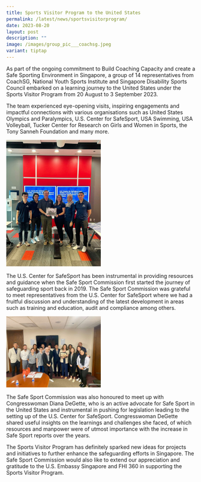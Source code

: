 ```yaml
---
title: Sports Visitor Program to the United States
permalink: /latest/news/sportsvisitorprogram/
date: 2023-08-20
layout: post
description: ""
image: /images/group_pic___coachsg.jpeg
variant: tiptap
---
```

<p>As part of the ongoing commitment to Build Coaching Capacity and create a Safe Sporting Environment in Singapore, a group of 14 representatives from CoachSG, National Youth Sports Institute and Singapore Disability Sports Council embarked on a learning journey to the United States under the Sports Visitor Program from 20 August to 3 September 2023.</p><p>The team experienced eye-opening visits, inspiring engagements and impactful connections with various organisations such as United States Olympics and Paralympics, U.S. Center for SafeSport, USA Swimming, USA Volleyball, Tucker Center for Research on Girls and Women in Sports, the Tony Sanneh Foundation and many more.</p><p></p><p></p><div class="isomer-image-wrapper"><img style="width: 50%;" height="auto" width="100%" alt="U.S. Center for SafeSport and Safe Sport Commission Singapore" src="/images/US_centre_for_safe_sport.jpeg"></div><p>The U.S. Center for SafeSport has been instrumental in providing resources and guidance when the Safe Sport Commission first started the journey of safeguarding sport back in 2019. The Safe Sport Commission was grateful to meet representatives from the U.S. Center for SafeSport where we had a fruitful discussion and understanding of the latest development in areas such as training and education, audit and compliance among others.</p><p></p><div class="isomer-image-wrapper"><img style="width: 50%;" height="auto" width="100%" alt="" src="/images/congresswoman.jpeg"></div><p>The Safe Sport Commission was also honoured to meet up with Congresswoman Diana DeGette, who is an active advocate for Safe Sport in the United States and instrumental in pushing for legislation leading to the setting up of the U.S. Center for SafeSport. Congresswoman DeGette shared useful insights on the learnings and challenges she faced, of which resources and manpower were of utmost importance with the increase in Safe Sport reports over the years.</p><p>The Sports Visitor Program has definitely sparked new ideas for projects and initiatives to further enhance the safeguarding efforts in Singapore. The Safe Sport Commission would also like to extend our appreciation and gratitude to the U.S. Embassy Singapore and FHI 360 in supporting the Sports Visitor Program.</p><p></p><p></p>